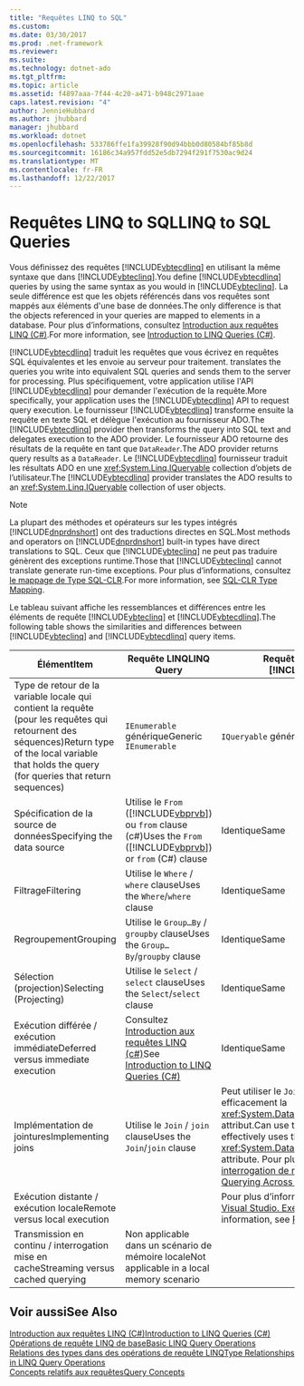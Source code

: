 ```yaml
---
title: "Requêtes LINQ to SQL"
ms.custom: 
ms.date: 03/30/2017
ms.prod: .net-framework
ms.reviewer: 
ms.suite: 
ms.technology: dotnet-ado
ms.tgt_pltfrm: 
ms.topic: article
ms.assetid: f4897aaa-7f44-4c20-a471-b948c2971aae
caps.latest.revision: "4"
author: JennieHubbard
ms.author: jhubbard
manager: jhubbard
ms.workload: dotnet
ms.openlocfilehash: 533786ffe1fa39928f90d94bbb0d80584bf85b8d
ms.sourcegitcommit: 16186c34a957fdd52e5db7294f291f7530ac9d24
ms.translationtype: MT
ms.contentlocale: fr-FR
ms.lasthandoff: 12/22/2017
---
```

# <a name="linq-to-sql-queries"></a><span data-ttu-id="a11f1-102">Requêtes LINQ to SQL</span><span class="sxs-lookup"><span data-stu-id="a11f1-102">LINQ to SQL Queries</span></span>
<span data-ttu-id="a11f1-103">Vous définissez des requêtes [!INCLUDE[vbtecdlinq](../../../../../../includes/vbtecdlinq-md.md)] en utilisant la même syntaxe que dans [!INCLUDE[vbteclinq](../../../../../../includes/vbteclinq-md.md)].</span><span class="sxs-lookup"><span data-stu-id="a11f1-103">You define [!INCLUDE[vbtecdlinq](../../../../../../includes/vbtecdlinq-md.md)] queries by using the same syntax as you would in [!INCLUDE[vbteclinq](../../../../../../includes/vbteclinq-md.md)].</span></span> <span data-ttu-id="a11f1-104">La seule différence est que les objets référencés dans vos requêtes sont mappés aux éléments d'une base de données.</span><span class="sxs-lookup"><span data-stu-id="a11f1-104">The only difference is that the objects referenced in your queries are mapped to elements in a database.</span></span> <span data-ttu-id="a11f1-105">Pour plus d’informations, consultez [Introduction aux requêtes LINQ (C#)](~/docs/csharp/programming-guide/concepts/linq/introduction-to-linq-queries.md).</span><span class="sxs-lookup"><span data-stu-id="a11f1-105">For more information, see [Introduction to LINQ Queries (C#)](~/docs/csharp/programming-guide/concepts/linq/introduction-to-linq-queries.md).</span></span>  
  
 [!INCLUDE[vbtecdlinq](../../../../../../includes/vbtecdlinq-md.md)]<span data-ttu-id="a11f1-106"> traduit les requêtes que vous écrivez en requêtes SQL équivalentes et les envoie au serveur pour traitement.</span><span class="sxs-lookup"><span data-stu-id="a11f1-106"> translates the queries you write into equivalent SQL queries and sends them to the server for processing.</span></span> <span data-ttu-id="a11f1-107">Plus spécifiquement, votre application utilise l'API [!INCLUDE[vbtecdlinq](../../../../../../includes/vbtecdlinq-md.md)] pour demander l'exécution de la requête.</span><span class="sxs-lookup"><span data-stu-id="a11f1-107">More specifically, your application uses the [!INCLUDE[vbtecdlinq](../../../../../../includes/vbtecdlinq-md.md)] API to request query execution.</span></span> <span data-ttu-id="a11f1-108">Le fournisseur [!INCLUDE[vbtecdlinq](../../../../../../includes/vbtecdlinq-md.md)] transforme ensuite la requête en texte SQL et délègue l'exécution au fournisseur ADO.</span><span class="sxs-lookup"><span data-stu-id="a11f1-108">The [!INCLUDE[vbtecdlinq](../../../../../../includes/vbtecdlinq-md.md)] provider then transforms the query into SQL text and delegates execution to the ADO provider.</span></span> <span data-ttu-id="a11f1-109">Le fournisseur ADO retourne des résultats de la requête en tant que `DataReader`.</span><span class="sxs-lookup"><span data-stu-id="a11f1-109">The ADO provider returns query results as a `DataReader`.</span></span> <span data-ttu-id="a11f1-110">Le [!INCLUDE[vbtecdlinq](../../../../../../includes/vbtecdlinq-md.md)] fournisseur traduit les résultats ADO en une <xref:System.Linq.IQueryable> collection d’objets de l’utilisateur.</span><span class="sxs-lookup"><span data-stu-id="a11f1-110">The [!INCLUDE[vbtecdlinq](../../../../../../includes/vbtecdlinq-md.md)] provider translates the ADO results to an <xref:System.Linq.IQueryable> collection of user objects.</span></span>  
  
> [!NOTE]
>  <span data-ttu-id="a11f1-111">La plupart des méthodes et opérateurs sur les types intégrés [!INCLUDE[dnprdnshort](../../../../../../includes/dnprdnshort-md.md)] ont des traductions directes en SQL.</span><span class="sxs-lookup"><span data-stu-id="a11f1-111">Most methods and operators on [!INCLUDE[dnprdnshort](../../../../../../includes/dnprdnshort-md.md)] built-in types have direct translations to SQL.</span></span> <span data-ttu-id="a11f1-112">Ceux que [!INCLUDE[vbteclinq](../../../../../../includes/vbteclinq-md.md)] ne peut pas traduire génèrent des exceptions runtime.</span><span class="sxs-lookup"><span data-stu-id="a11f1-112">Those that [!INCLUDE[vbteclinq](../../../../../../includes/vbteclinq-md.md)] cannot translate generate run-time exceptions.</span></span> <span data-ttu-id="a11f1-113">Pour plus d’informations, consultez [le mappage de Type SQL-CLR](../../../../../../docs/framework/data/adonet/sql/linq/sql-clr-type-mapping.md).</span><span class="sxs-lookup"><span data-stu-id="a11f1-113">For more information, see [SQL-CLR Type Mapping](../../../../../../docs/framework/data/adonet/sql/linq/sql-clr-type-mapping.md).</span></span>  
  
 <span data-ttu-id="a11f1-114">Le tableau suivant affiche les ressemblances et différences entre les éléments de requête [!INCLUDE[vbteclinq](../../../../../../includes/vbteclinq-md.md)] et [!INCLUDE[vbtecdlinq](../../../../../../includes/vbtecdlinq-md.md)].</span><span class="sxs-lookup"><span data-stu-id="a11f1-114">The following table shows the similarities and differences between [!INCLUDE[vbteclinq](../../../../../../includes/vbteclinq-md.md)] and [!INCLUDE[vbtecdlinq](../../../../../../includes/vbtecdlinq-md.md)] query items.</span></span>  
  
|<span data-ttu-id="a11f1-115">Élément</span><span class="sxs-lookup"><span data-stu-id="a11f1-115">Item</span></span>|<span data-ttu-id="a11f1-116">Requête LINQ</span><span class="sxs-lookup"><span data-stu-id="a11f1-116">LINQ Query</span></span>|<span data-ttu-id="a11f1-117">Requête [!INCLUDE[vbtecdlinq](../../../../../../includes/vbtecdlinq-md.md)].</span><span class="sxs-lookup"><span data-stu-id="a11f1-117">[!INCLUDE[vbtecdlinq](../../../../../../includes/vbtecdlinq-md.md)] Query</span></span>|  
|----------|----------------|----------------------------------------------------------------------|  
|<span data-ttu-id="a11f1-118">Type de retour de la variable locale qui contient la requête (pour les requêtes qui retournent des séquences)</span><span class="sxs-lookup"><span data-stu-id="a11f1-118">Return type of the local variable that holds the query (for queries that return sequences)</span></span>|<span data-ttu-id="a11f1-119">`IEnumerable` générique</span><span class="sxs-lookup"><span data-stu-id="a11f1-119">Generic `IEnumerable`</span></span>|<span data-ttu-id="a11f1-120">`IQueryable` générique</span><span class="sxs-lookup"><span data-stu-id="a11f1-120">Generic `IQueryable`</span></span>|  
|<span data-ttu-id="a11f1-121">Spécification de la source de données</span><span class="sxs-lookup"><span data-stu-id="a11f1-121">Specifying the data source</span></span>|<span data-ttu-id="a11f1-122">Utilise le `From` ([!INCLUDE[vbprvb](../../../../../../includes/vbprvb-md.md)]) ou `from` clause (c#)</span><span class="sxs-lookup"><span data-stu-id="a11f1-122">Uses the `From` ([!INCLUDE[vbprvb](../../../../../../includes/vbprvb-md.md)]) or `from` (C#) clause</span></span>|<span data-ttu-id="a11f1-123">Identique</span><span class="sxs-lookup"><span data-stu-id="a11f1-123">Same</span></span>|  
|<span data-ttu-id="a11f1-124">Filtrage</span><span class="sxs-lookup"><span data-stu-id="a11f1-124">Filtering</span></span>|<span data-ttu-id="a11f1-125">Utilise le `Where` / `where` clause</span><span class="sxs-lookup"><span data-stu-id="a11f1-125">Uses the `Where`/`where` clause</span></span>|<span data-ttu-id="a11f1-126">Identique</span><span class="sxs-lookup"><span data-stu-id="a11f1-126">Same</span></span>|  
|<span data-ttu-id="a11f1-127">Regroupement</span><span class="sxs-lookup"><span data-stu-id="a11f1-127">Grouping</span></span>|<span data-ttu-id="a11f1-128">Utilise le `Group…By` / `groupby` clause</span><span class="sxs-lookup"><span data-stu-id="a11f1-128">Uses the `Group…By`/`groupby` clause</span></span>|<span data-ttu-id="a11f1-129">Identique</span><span class="sxs-lookup"><span data-stu-id="a11f1-129">Same</span></span>|  
|<span data-ttu-id="a11f1-130">Sélection (projection)</span><span class="sxs-lookup"><span data-stu-id="a11f1-130">Selecting (Projecting)</span></span>|<span data-ttu-id="a11f1-131">Utilise le `Select` / `select` clause</span><span class="sxs-lookup"><span data-stu-id="a11f1-131">Uses the `Select`/`select` clause</span></span>|<span data-ttu-id="a11f1-132">Identique</span><span class="sxs-lookup"><span data-stu-id="a11f1-132">Same</span></span>|  
|<span data-ttu-id="a11f1-133">Exécution différée / exécution immédiate</span><span class="sxs-lookup"><span data-stu-id="a11f1-133">Deferred versus immediate execution</span></span>|<span data-ttu-id="a11f1-134">Consultez [Introduction aux requêtes LINQ (c#)](~/docs/csharp/programming-guide/concepts/linq/introduction-to-linq-queries.md)</span><span class="sxs-lookup"><span data-stu-id="a11f1-134">See [Introduction to LINQ Queries (C#)](~/docs/csharp/programming-guide/concepts/linq/introduction-to-linq-queries.md)</span></span>|<span data-ttu-id="a11f1-135">Identique</span><span class="sxs-lookup"><span data-stu-id="a11f1-135">Same</span></span>|  
|<span data-ttu-id="a11f1-136">Implémentation de jointures</span><span class="sxs-lookup"><span data-stu-id="a11f1-136">Implementing joins</span></span>|<span data-ttu-id="a11f1-137">Utilise le `Join` / `join` clause</span><span class="sxs-lookup"><span data-stu-id="a11f1-137">Uses the `Join`/`join` clause</span></span>|<span data-ttu-id="a11f1-138">Peut utiliser le `Join` / `join` clause, mais utilise plus efficacement la <xref:System.Data.Linq.Mapping.AssociationAttribute> attribut.</span><span class="sxs-lookup"><span data-stu-id="a11f1-138">Can use the `Join`/`join` clause, but more effectively uses the <xref:System.Data.Linq.Mapping.AssociationAttribute> attribute.</span></span> <span data-ttu-id="a11f1-139">Pour plus d’informations, consultez [interrogation de relations](../../../../../../docs/framework/data/adonet/sql/linq/querying-across-relationships.md).</span><span class="sxs-lookup"><span data-stu-id="a11f1-139">For more information, see [Querying Across Relationships](../../../../../../docs/framework/data/adonet/sql/linq/querying-across-relationships.md).</span></span>|  
|<span data-ttu-id="a11f1-140">Exécution distante / exécution locale</span><span class="sxs-lookup"><span data-stu-id="a11f1-140">Remote versus local execution</span></span>||<span data-ttu-id="a11f1-141">Pour plus d’informations, consultez [à distance Visual Studio. Exécution locale](../../../../../../docs/framework/data/adonet/sql/linq/remote-vs-local-execution.md).</span><span class="sxs-lookup"><span data-stu-id="a11f1-141">For more information, see [Remote vs. Local Execution](../../../../../../docs/framework/data/adonet/sql/linq/remote-vs-local-execution.md).</span></span>|  
|<span data-ttu-id="a11f1-142">Transmission en continu / interrogation mise en cache</span><span class="sxs-lookup"><span data-stu-id="a11f1-142">Streaming versus cached querying</span></span>|<span data-ttu-id="a11f1-143">Non applicable dans un scénario de mémoire locale</span><span class="sxs-lookup"><span data-stu-id="a11f1-143">Not applicable in a local memory scenario</span></span>||  
  
## <a name="see-also"></a><span data-ttu-id="a11f1-144">Voir aussi</span><span class="sxs-lookup"><span data-stu-id="a11f1-144">See Also</span></span>  
 [<span data-ttu-id="a11f1-145">Introduction aux requêtes LINQ (C#)</span><span class="sxs-lookup"><span data-stu-id="a11f1-145">Introduction to LINQ Queries (C#)</span></span>](~/docs/csharp/programming-guide/concepts/linq/introduction-to-linq-queries.md)  
 [<span data-ttu-id="a11f1-146">Opérations de requête LINQ de base</span><span class="sxs-lookup"><span data-stu-id="a11f1-146">Basic LINQ Query Operations</span></span>](~/docs/csharp/programming-guide/concepts/linq/basic-linq-query-operations.md)  
 [<span data-ttu-id="a11f1-147">Relations des types dans des opérations de requête LINQ</span><span class="sxs-lookup"><span data-stu-id="a11f1-147">Type Relationships in LINQ Query Operations</span></span>](~/docs/csharp/programming-guide/concepts/linq/type-relationships-in-linq-query-operations.md)  
 [<span data-ttu-id="a11f1-148">Concepts relatifs aux requêtes</span><span class="sxs-lookup"><span data-stu-id="a11f1-148">Query Concepts</span></span>](../../../../../../docs/framework/data/adonet/sql/linq/query-concepts.md)
